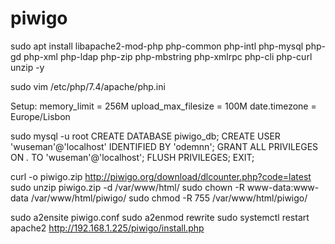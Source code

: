 # piwigo

sudo apt install libapache2-mod-php php-common php-intl php-mysql php-gd php-xml php-ldap php-zip php-mbstring php-xmlrpc php-cli php-curl unzip -y


sudo vim /etc/php/7.4/apache/php.ini 

Setup:
memory_limit = 256M
upload_max_filesize = 100M
date.timezone = Europe/Lisbon


sudo mysql -u root 
CREATE DATABASE piwigo_db;
CREATE USER  'wuseman'@'localhost' IDENTIFIED BY 'odemnn';
GRANT ALL PRIVILEGES ON *.* TO 'wuseman'@'localhost';
FLUSH PRIVILEGES;
EXIT;


curl -o piwigo.zip http://piwigo.org/download/dlcounter.php?code=latest
sudo unzip piwigo.zip  -d /var/www/html/
sudo chown -R www-data:www-data /var/www/html/piwigo/
sudo chmod -R 755 /var/www/html/piwigo/

sudo a2ensite piwigo.conf
sudo a2enmod rewrite
sudo systemctl restart apache2
http://192.168.1.225/piwigo/install.php
